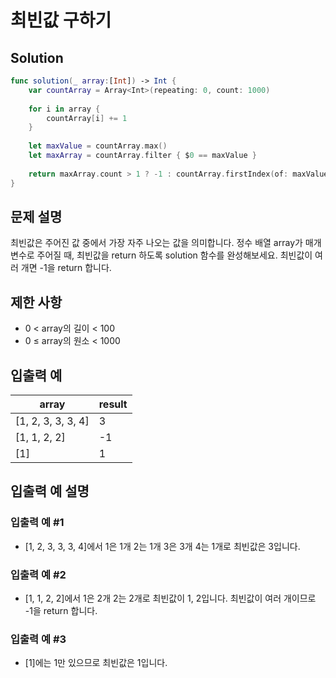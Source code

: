 #  최빈값 구하기

## Solution
```swift
func solution(_ array:[Int]) -> Int {
    var countArray = Array<Int>(repeating: 0, count: 1000)
    
    for i in array {
        countArray[i] += 1
    }
    
    let maxValue = countArray.max()
    let maxArray = countArray.filter { $0 == maxValue }
    
    return maxArray.count > 1 ? -1 : countArray.firstIndex(of: maxValue!)!
}
```

## 문제 설명
최빈값은 주어진 값 중에서 가장 자주 나오는 값을 의미합니다. 정수 배열 array가 매개변수로 주어질 때, 최빈값을 return 하도록 solution 함수를 완성해보세요. 최빈값이 여러 개면 -1을 return 합니다.

## 제한 사항
- 0 < array의 길이 < 100
- 0 ≤ array의 원소 < 1000

## 입출력 예
| array              | result |
|--------------------|--------|
| [1, 2, 3, 3, 3, 4] | 3      |
| [1, 1, 2, 2]       | -1     |
| [1]                | 1      |

## 입출력 예 설명

### 입출력 예 #1
- [1, 2, 3, 3, 3, 4]에서 1은 1개 2는 1개 3은 3개 4는 1개로 최빈값은 3입니다.

### 입출력 예 #2
- [1, 1, 2, 2]에서 1은 2개 2는 2개로 최빈값이 1, 2입니다. 최빈값이 여러 개이므로 -1을 return 합니다.

### 입출력 예 #3
- [1]에는 1만 있으므로 최빈값은 1입니다.

